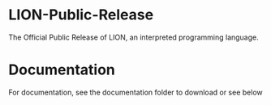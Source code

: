 # LION-Public-Release
The Official Public Release of LION, an interpreted programming language.

# Documentation

For documentation, see the documentation folder to download or see below
